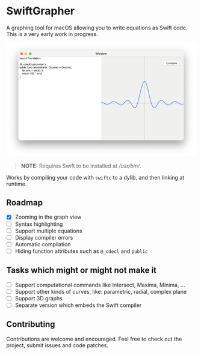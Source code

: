 # SwiftGrapher

A graphing tool for macOS allowing you to write equations as Swift code. This is a very early work in progress.

![Screenshot of application graphing a sinc curve](Resources/SwiftGrapherAppPreview.png)

> **NOTE:** Requires Swift to be installed at */usr/bin/*.

Works by compiling your code with `swiftc` to a dylib, and then linking at runtime.

## Roadmap
- [x] Zooming in the graph view
- [ ] Syntax highlighting
- [ ] Support multiple equations
- [ ] Display compiler errors
- [ ] Automatic compilation
- [ ] Hiding function attributes such as `@_cdecl` and `public`

## Tasks which might or might not make it
- [ ] Support computational commands like Intersect, Maxima, Minima, …
- [ ] Support other kinds of curves, like: parametric, radial, complex plane
- [ ] Support 3D graphs
- [ ] Separate version which embeds the Swift compiler

## Contributing

Contributions are welcome and encouraged. Feel free to check out the project, submit issues and code patches.
